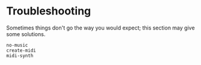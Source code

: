 # Troubleshooting

Sometimes things don't go the way you would expect;
this section may give some solutions.

```{toctree}
no-music
create-midi
midi-synth
```
